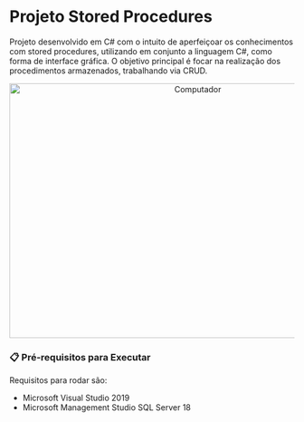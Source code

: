 # Projeto Stored Procedures

Projeto desenvolvido em C# com o intuito de aperfeiçoar os conhecimentos com stored procedures, utilizando em conjunto a linguagem C#, como forma de interface gráfica. O objetivo principal é focar na realização dos procedimentos armazenados, trabalhando via CRUD.  

<div align="center">
  <img src="https://i.imgur.com/dgLCFTt.png" height="450" width="650" alt="Computador">
</div>

### 📋 Pré-requisitos para Executar

Requisitos para rodar são: 

- Microsoft Visual Studio 2019
- Microsoft Management Studio SQL Server 18

